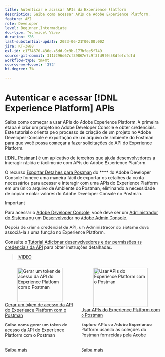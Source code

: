 ```yaml
---
title: Autenticar e acessar APIs da Experience Platform
description: Saiba como acessar APIs da Adobe Experience Platform.
feature: API
role: Developer
level: Beginner,Intermediate
doc-type: Technical Video
duration: 226
last-substantial-update: 2023-06-21T00:00:00Z
jira: KT-3688
exl-id: c1774670-436e-46dd-9c9b-177bfee5f749
source-git-commit: 311b296d67cf39867e7c9f3fd9f0458dfefcfdfd
workflow-type: tm+mt
source-wordcount: '282'
ht-degree: 7%

---
```


# Autenticar e acessar [!DNL Experience Platform] APIs

Saiba como começar a usar APIs do Adobe Experience Platform. A primeira etapa é criar um projeto no Adobe Developer Console e obter credenciais. Este tutorial o orienta pelo processo de criação de um projeto no Adobe Developer Console e exportação de um arquivo de ambiente do Postman para que você possa começar a fazer solicitações de API do Experience Platform.

[[!DNL Postman]](https://www.postman.com/) é um aplicativo de terceiros que ajuda desenvolvedores a interagir rápida e facilmente com APIs do Adobe Experience Platform.

O recurso [Exportar Detalhes para Postman](https://developer.adobe.com/console/home) do **** do Adobe Developer Console fornece uma maneira fácil de exportar os detalhes da conta necessários para acessar e interagir com uma APIs do Experience Platform em um único arquivo de Ambiente do Postman, eliminando a necessidade de copiar e colar valores do Adobe Developer Console no Postman.

>[!IMPORTANT]
>
>Para acessar o [Adobe Developer Console](https://developer.adobe.com/console/home), você deve ser um [Administrador do Sistema](https://helpx.adobe.com/br/enterprise/using/admin-roles.html) ou um [Desenvolvedor](https://helpx.adobe.com/enterprise/using/manage-developers.html#:~:text=Add%20developers%20to%20a%20single%20product%20profile&text=In%20the%20Admin%20Console%2C%20navigate,in%20the%20upper%2Dright%20corner.) no [Adobe Admin Console](https://adminconsole.adobe.com).
>
> Depois de criar a credencial da API, um Administrador do sistema deve associá-la a uma função no Experience Platform.
>
>Consulte o [Tutorial Adicionar desenvolvedores e dar permissões às credenciais da API](../admin/add-developers.md) para obter instruções detalhadas.


>[!VIDEO](https://video.tv.adobe.com/v/28832/?learn=on&enablevpops)

<!-- CARDS
* generate-an-access-token.md
* use-apis-with-postman.md
-->
<!-- START CARDS HTML - DO NOT MODIFY BY HAND -->
<div class="columns">
    <div class="column is-half-tablet is-half-desktop is-one-third-widescreen" aria-label="Generate an Experience Platform API access token with Postman">
        <div class="card" style="height: 100%; display: flex; flex-direction: column; height: 100%;">
            <div class="card-image">
                <figure class="image x-is-16by9">
                    <a href="generate-an-access-token.md" title="Gerar um token de acesso da API do Experience Platform com o Postman" target="_blank" rel="referrer">
                        <img class="is-bordered-r-small" src="https://video.tv.adobe.com/v/29698/?format=jpeg&nocache=1752259602830" alt="Gerar um token de acesso da API do Experience Platform com o Postman"
                             style="width: 100%; aspect-ratio: 16 / 9; object-fit: cover; overflow: hidden; display: block; margin: auto;">
                    </a>
                </figure>
            </div>
            <div class="card-content is-padded-small" style="display: flex; flex-direction: column; flex-grow: 1; justify-content: space-between;">
                <div class="top-card-content">
                    <p class="headline is-size-6 has-text-weight-bold">
                        <a href="generate-an-access-token.md" target="_blank" rel="referrer" title="Gerar um token de acesso da API do Experience Platform com o Postman">Gerar um token de acesso da API do Experience Platform com o Postman</a>
                    </p>
                    <p class="is-size-6">Saiba como gerar um token de acesso da API do Experience Platform com o Postman</p>
                </div>
                <a href="generate-an-access-token.md" target="_blank" rel="referrer" class="spectrum-Button spectrum-Button--outline spectrum-Button--primary spectrum-Button--sizeM" style="align-self: flex-start; margin-top: 1rem;">
                    <span class="spectrum-Button-label has-no-wrap has-text-weight-bold">Saiba mais</span>
                </a>
            </div>
        </div>
    </div>
    <div class="column is-half-tablet is-half-desktop is-one-third-widescreen" aria-label="Use Experience Platform APIs with Postman">
        <div class="card" style="height: 100%; display: flex; flex-direction: column; height: 100%;">
            <div class="card-image">
                <figure class="image x-is-16by9">
                    <a href="use-apis-with-postman.md" title="Usar APIs do Experience Platform com o Postman" target="_blank" rel="referrer">
                        <img class="is-bordered-r-small" src="https://video.tv.adobe.com/v/29704/?format=jpeg&nocache=1752259602844" alt="Usar APIs do Experience Platform com o Postman"
                             style="width: 100%; aspect-ratio: 16 / 9; object-fit: cover; overflow: hidden; display: block; margin: auto;">
                    </a>
                </figure>
            </div>
            <div class="card-content is-padded-small" style="display: flex; flex-direction: column; flex-grow: 1; justify-content: space-between;">
                <div class="top-card-content">
                    <p class="headline is-size-6 has-text-weight-bold">
                        <a href="use-apis-with-postman.md" target="_blank" rel="referrer" title="Usar APIs do Experience Platform com o Postman">Usar APIs do Experience Platform com o Postman</a>
                    </p>
                    <p class="is-size-6">Explore APIs do Adobe Experience Platform usando as coleções do Postman fornecidas pela Adobe</p>
                </div>
                <a href="use-apis-with-postman.md" target="_blank" rel="referrer" class="spectrum-Button spectrum-Button--outline spectrum-Button--primary spectrum-Button--sizeM" style="align-self: flex-start; margin-top: 1rem;">
                    <span class="spectrum-Button-label has-no-wrap has-text-weight-bold">Saiba mais</span>
                </a>
            </div>
        </div>
    </div>
</div>
<!-- END CARDS HTML - DO NOT MODIFY BY HAND -->

